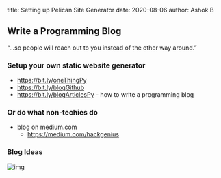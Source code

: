 title: Setting up Pelican Site Generator
date: 2020-08-06
author: Ashok B

## Write a Programming Blog 
“...so people will reach out to you instead of the other way around.”

### Setup your own static website generator
- https://bit.ly/oneThingPy 
- https://bit.ly/blogGithub 
- https://bit.ly/blogArticlesPy - how to write a programming blog 


### Or do what non-techies do

- blog on medium.com 
  - https://medium.com/hackgenius 

### Blog Ideas

![img][fiveideas]

[fiveideas]: {static}/images/fiveBlogIdeas.png